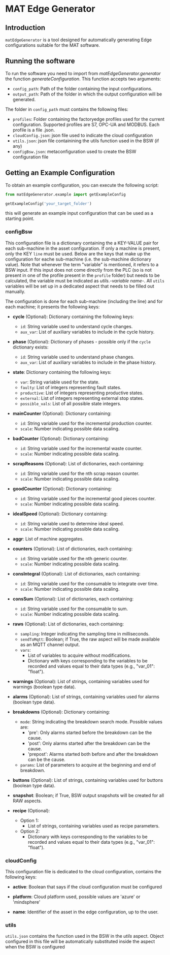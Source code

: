 # MAT Edge Generator

## Introduction

`matEdgeGenerator` is a tool designed for automatically generating Edge configurations suitable for the MAT software.

## Running the software

To run the software you need to import from *matEdgeGenerator.generator* the function *generateConfiguration*. This function accepts two arguments:
  - `config_path`: Path of the folder containing the input configurations.
  - `output_path`: Path of the folder in which the output configuration will be generated.

The folder in `config_path` must contains the following files:
  - `profiles`: Folder containing the factoryedge profiles used for the current configuration. Supported profiles are S7, OPC-UA and MODBUS. Each profile is a file .json.
  - `cloudConfig.json`: json file used to indicate the cloud configuration
  - `utils.json`: json file containining the utils function used in the BSW (if any)
  - `configBsw.json`: metaconfiguration used to create the BSW configuration file


## Getting an Example Configuration

To obtain an example configuration, you can execute the following script:

```python
from matEdgeGenerator.example import getExampleConfig

getExampleConfig('your_target_folder')
```

this will generate an example input configuration that can be used as a starting point.

### configBsw

This configuration file is a dictionary containing the a KEY-VALUE pair for each sub-machine in the asset configuration. If only a machine is present, only the KEY `line` must be used.
Below are the keys that make up the configuration for eache sub-machine (i.e. the sub-machine dictionary value). Note that whenever the term "variable" is mentioned, it refers to a BSW input. If this input does not come directly from the PLC (so is not present in one of the profile present in the `profile` folder) but needs to be calculated, the variable must be indicated as *utils.-variable name-*. All `utils` variables will be set up in a dedicated aspect that needs to be filled out manually.

The configuration is done for each sub-machine (including the line) and for each machine; it presents the following keys:

- **cycle** (Optional): Dictionary containing the following keys:
  - `id`: String variable used to understand cycle changes.
  - `aux_var`: List of auxiliary variables to include in the cycle history.

- **phase** (Optional): Dictionary of phases - possible only if the `cycle` dictionary exists:
  - `id`: String variable used to understand phase changes.
  - `aux_var`: List of auxiliary variables to include in the phase history.

- **state**: Dictionary containing the following keys:
  - `var`: String variable used for the state.
  - `faulty`: List of integers representing fault states.
  - `productive`: List of integers representing productive states.
  - `external`: List of integers representing external stop states.
  - `possible_vals`: List of all possible state integers.

- **mainCounter** (Optional): Dictionary containing:
  - `id`: String variable used for the incremental production counter.
  - `scale`: Number indicating possible data scaling.

- **badCounter** (Optional): Dictionary containing:
  - `id`: String variable used for the incremental waste counter.
  - `scale`: Number indicating possible data scaling.

- **scrapReasons** (Optional): List of dictionaries, each containing:
  - `id`: String variable used for the nth scrap reason counter.
  - `scale`: Number indicating possible data scaling.

- **goodCounter** (Optional): Dictionary containing:
  - `id`: String variable used for the incremental good pieces counter.
  - `scale`: Number indicating possible data scaling.

- **idealSpeed** (Optional): Dictionary containing:
  - `id`: String variable used to determine ideal speed.
  - `scale`: Number indicating possible data scaling.

- **aggr**: List of machine aggregates.

- **counters** (Optional): List of dictionaries, each containing:
  - `id`: String variable used for the nth generic counter.
  - `scale`: Number indicating possible data scaling.

- **consIntegral** (Optional): List of dictionaries, each containing:
  - `id`: String variable used for the consumable to integrate over time.
  - `scale`: Number indicating possible data scaling.

- **consSum** (Optional): List of dictionaries, each containing:
  - `id`: String variable used for the consumable to sum.
  - `scale`: Number indicating possible data scaling.

- **raws** (Optional): List of dictionaries, each containing:
  - `sampling`: Integer indicating the sampling time in milliseconds.
  - `sendToMqtt`: Boolean; if True, the raw aspect will be made available as an MQTT channel output.
  - `vars`: 
    - List of variables to acquire without modifications.
    - Dictionary with keys corresponding to the variables to be recorded and values equal to their data types (e.g., "var_01": "float").

- **warnings** (Optional): List of strings, containing variables used for warnings (boolean type data).

- **alarms** (Optional): List of strings, containing variables used for alarms (boolean type data).

- **breakdowns** (Optional): Dictionary containing:
  - `mode`: String indicating the breakdown search mode. Possible values are:
    - 'pre': Only alarms started before the breakdown can be the cause.
    - 'post': Only alarms started after the breakdown can be the cause.
    - 'prepost': Alarms started both before and after the breakdown can be the cause.
  - `params`: List of parameters to acquire at the beginning and end of breakdown.

- **buttons** (Optional): List of strings, containing variables used for buttons (boolean type data).

- **snapshot**: Boolean; if True, BSW output snapshots will be created for all RAW aspects.

- **recipe** (Optional): 
  - Option 1:
    - List of strings, containing variables used as recipe parameters.
  - Option 2:
    - Dictionary with keys corresponding to the variables to be recorded and values equal to their data types (e.g., "var_01": "float").

### cloudConfig

This configuration file is dedicated to the cloud configuration, contains the following keys:

- **active**: Boolean that says if the cloud configuration must be configured

- **platform**: Cloud platform used, possible values are 'azure' or 'mindsphere'

- **name**: Identifier of the asset in the edge configuration, up to the user.


### utils

`utils.json` contains the function used in the BSW in the  *utils* aspect. Object configured in this file will be automatically substituted inside the aspect when the BSW is configured